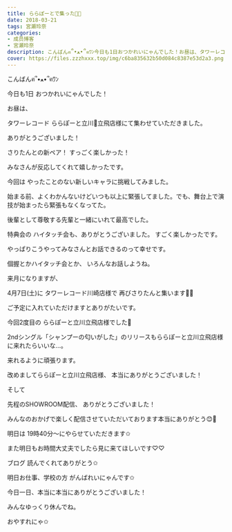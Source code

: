 ```yaml
---
title: ららぽーとで集った🐨👑
date: 2018-03-21
tags: 宮瀬玲奈
categories: 
- 成员博客
- 宮瀬玲奈
description: こんばんฅ՞•ﻌ•՞ฅﾜﾝ今日も1日おつかれいにゃんでした！お昼は、タワーレコードららぽーと立川💓立飛店様にて集わせていただきました。ありがとうございました！...
cover: https://files.zzzhxxx.top/img/c6ba835632b50d084c8387e53d2a3.png 
---
```





こんばんฅ՞•ﻌ•՞ฅﾜﾝ



今日も1日
おつかれいにゃんでした！








お昼は、


タワーレコード
ららぽーと立川💓立飛店様にて集わせていただきました。


ありがとうございました！







さりたんとの新ペア！
すっごく楽しかった！


みなさんが反応してくれて嬉しかったです。



今回は
やったことのない新しいキャラに挑戦してみました。



始まる前、よくわかんないけどいつも以上に緊張してました。でも、舞台上で演技が始まったら緊張もなくなってた。


後輩として尊敬する先輩と一緒にいれて最高でした。






特典会の
ハイタッチ会も、ありがとうございました。
すごく楽しかったです。

やっぱりこうやってみなさんとお話できるのって幸せです。




個握とかハイタッチ会とか、
いろんなお話しようね。








来月になりますが、


4月7日(土)に
タワーレコード川崎店様で
再びさりたんと集います🐨👑


ご予定に入れていただけますとありがたいです。











今回2度目の
ららぽーと立川立飛店様でした💓



2ndシングル「シャンプーの匂いがした」のリリースもららぽーと立川立飛店様に来れたらいいな…。


来れるように頑張ります。



改めましてららぽーと立川立飛店様、
本当にありがとうございました！


























そして



先程のSHOWROOM配信、
ありがとうございました！


みんなのおかげで楽しく配信させていただいております本当にありがとう😊💓



明日は
19時40分～にやらせていただきます✩



また明日もお時間大丈夫でしたら見に来てほしいです♡♡













ブログ
読んでくれてありがとう✩




明日お仕事、学校の方
がんばれいにゃんです✩




今日一日、本当に本当にありがとうございました！



みんなゆっくり休んでね。

おやすれにゃ✩


